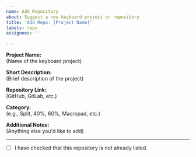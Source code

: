 ```yaml
---
name: Add Repository
about: Suggest a new keyboard project or repository
title: 'Add Repo: [Project Name]'
labels: repo
assignees: ''

---
```


**Project Name:**  
(Name of the keyboard project)

**Short Description:**  
(Brief description of the project)

**Repository Link:**  
(GitHub, GitLab, etc.)

**Category:**  
(e.g., Split, 40%, 60%, Macropad, etc.)

**Additional Notes:**  
(Anything else you'd like to add)

---

- [ ] I have checked that this repository is not already listed.
